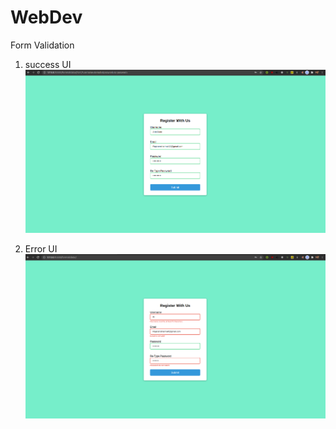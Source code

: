 # WebDev

Form Validation
1. success UI
 ![success example](formValidator/images/success.png "success image")

2. Error UI
![Error example](formValidator/images/error.png "error image")

